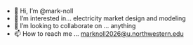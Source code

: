 - 👋 Hi, I’m @mark-noll
- 👀 I’m interested in... electricity market design and modeling
- 💞️ I’m looking to collaborate on ... anything
- 📫 How to reach me ... marknoll2026@u.northwestern.edu

<!---
mark-noll/mark-noll is a ✨ special ✨ repository because its `README.md` (this file) appears on your GitHub profile.
You can click the Preview link to take a look at your changes.
--->
